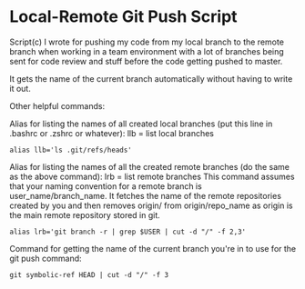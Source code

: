 # Local-Remote Git Push Script

Script(c) I wrote for pushing my code from my local branch to the remote branch when working in a team environment with a lot of branches being sent for code review and stuff before the code getting pushed to master.

It gets the name of the current branch automatically without having to write it out.

Other helpful commands:

Alias for listing the names of all created local branches (put this line in .bashrc or .zshrc or whatever):
llb = list local branches
```
alias llb='ls .git/refs/heads'
```
Alias for listing the names of all the created remote branches (do the same as the above command):
lrb = list remote branches
This command assumes that your naming convention for a remote branch is user_name/branch_name.
It fetches the name of the remote repositories created by you and then removes origin/ from origin/repo_name as origin is the main remote repository stored in git.
 ```
alias lrb='git branch -r | grep $USER | cut -d "/" -f 2,3'
```
Command for getting the name of the current branch you're in to use for the git push command:
```
git symbolic-ref HEAD | cut -d "/" -f 3
```
